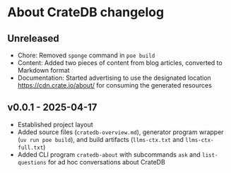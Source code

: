 # About CrateDB changelog

## Unreleased
- Chore: Removed `sponge` command in `poe build`
- Content: Added two pieces of content from blog articles, converted to Markdown format
- Documentation: Started advertising to use the designated location
  https://cdn.crate.io/about/ for consuming the generated resources

## v0.0.1 - 2025-04-17
- Established project layout
- Added source files (`cratedb-overview.md`), generator program wrapper
  (`uv run poe build`), and build artifacts (`llms-ctx.txt` and `llms-ctx-full.txt`)
- Added CLI program `cratedb-about` with subcommands `ask` and `list-questions`
  for ad hoc conversations about CrateDB
